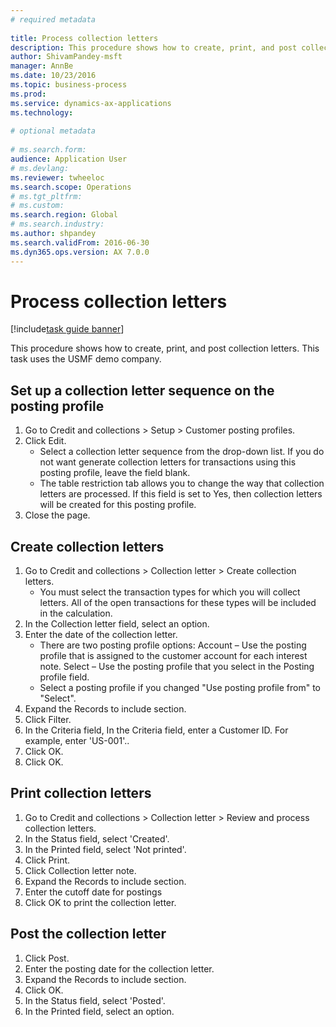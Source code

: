 ```yaml
--- 
# required metadata 
 
title: Process collection letters
description: This procedure shows how to create, print, and post collection letters. 
author: ShivamPandey-msft
manager: AnnBe 
ms.date: 10/23/2016
ms.topic: business-process 
ms.prod:  
ms.service: dynamics-ax-applications 
ms.technology:  
 
# optional metadata 
 
# ms.search.form:   
audience: Application User 
# ms.devlang:  
ms.reviewer: twheeloc
ms.search.scope: Operations 
# ms.tgt_pltfrm:  
# ms.custom:  
ms.search.region: Global
# ms.search.industry: 
ms.author: shpandey
ms.search.validFrom: 2016-06-30 
ms.dyn365.ops.version: AX 7.0.0 
---
```

# Process collection letters

[!include[task guide banner](../../includes/task-guide-banner.md)]

This procedure shows how to create, print, and post collection letters. This task uses the USMF demo company.


## Set up a collection letter sequence on the posting profile
1. Go to Credit and collections > Setup > Customer posting profiles.
2. Click Edit.
    * Select a collection letter sequence from the drop-down list. If you do not want generate collection letters for transactions using this posting profile, leave the field blank.  
    * The table restriction tab allows you to change the way that collection letters are processed. If this field is set to Yes, then collection letters will be created for this posting profile.  
3. Close the page.

## Create collection letters
1. Go to Credit and collections > Collection letter > Create collection letters.
    * You must select the transaction types for which you will collect letters. All of the open transactions for these types will be included in the calculation.  
2. In the Collection letter field, select an option.
3. Enter the date of the collection letter.
    * There are two posting profile options:   Account – Use the posting profile that is assigned to the customer account for each interest note.   Select – Use the posting profile that you select in the Posting profile field.  
    * Select a posting profile if you changed "Use posting profile from" to "Select".  
4. Expand the Records to include section.
5. Click Filter.
6. In the Criteria field, In the Criteria field, enter a Customer ID. For example, enter 'US-001'..
7. Click OK.
8. Click OK.

## Print collection letters
1. Go to Credit and collections > Collection letter > Review and process collection letters.
2. In the Status field, select 'Created'.
3. In the Printed field, select 'Not printed'.
4. Click Print.
5. Click Collection letter note.
6. Expand the Records to include section.
7. Enter the cutoff date for postings
8. Click OK to print the collection letter.

## Post the collection letter
1. Click Post.
2. Enter the posting date for the collection letter.
3. Expand the Records to include section.
4. Click OK.
5. In the Status field, select 'Posted'.
6. In the Printed field, select an option.

